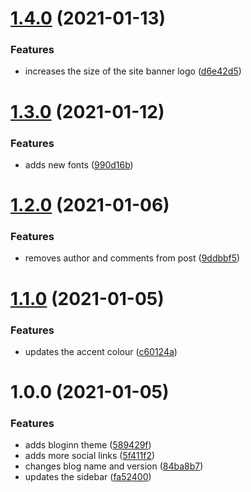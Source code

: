 # [1.4.0](https://github.com/kieranroneill/fromthecornerofakitchentable.blog/compare/v1.3.0...v1.4.0) (2021-01-13)


### Features

* increases the size of the site banner logo ([d6e42d5](https://github.com/kieranroneill/fromthecornerofakitchentable.blog/commit/d6e42d529306716cc2d75d0bbc83848ffc50e0af))

# [1.3.0](https://github.com/kieranroneill/fromthecornerofakitchentable.blog/compare/v1.2.0...v1.3.0) (2021-01-12)


### Features

* adds new fonts ([990d16b](https://github.com/kieranroneill/fromthecornerofakitchentable.blog/commit/990d16bd404992d65e454780aa19b980573fff61))

# [1.2.0](https://github.com/kieranroneill/fromthecornerofakitchentable.blog/compare/v1.1.0...v1.2.0) (2021-01-06)


### Features

* removes author and comments from post ([9ddbbf5](https://github.com/kieranroneill/fromthecornerofakitchentable.blog/commit/9ddbbf5cf7c9379a0ad216b8287ee33232f62fe6))

# [1.1.0](https://github.com/kieranroneill/fromthecornerofakitchentable.blog/compare/v1.0.0...v1.1.0) (2021-01-05)


### Features

* updates the accent colour ([c60124a](https://github.com/kieranroneill/fromthecornerofakitchentable.blog/commit/c60124af2429310d8a628eaec0259493dbee9b3b))

# 1.0.0 (2021-01-05)


### Features

* adds bloginn theme ([589429f](https://github.com/kieranroneill/fromthecornerofakitchentable.blog/commit/589429fb9847a7293dfb75e43b75916fa3785535))
* adds more social links ([5f411f2](https://github.com/kieranroneill/fromthecornerofakitchentable.blog/commit/5f411f285ef460fd7d77a620834e709dea49a9ea))
* changes blog name and version ([84ba8b7](https://github.com/kieranroneill/fromthecornerofakitchentable.blog/commit/84ba8b7bb7660bbabec004b02296d411123749ab))
* updates the sidebar ([fa52400](https://github.com/kieranroneill/fromthecornerofakitchentable.blog/commit/fa52400476edb6cf664943886461247395d0d6fb))
